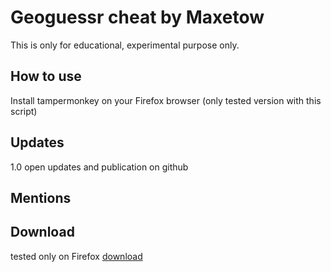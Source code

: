 # Geoguessr cheat by Maxetow
This is only for educational, experimental purpose only.
## How to use
Install tampermonkey on your Firefox browser (only tested version with this script)
## Updates
1.0 open updates and publication on github
## Mentions

## Download
tested only on Firefox 
[download](<https://raw.githubusercontent.com/Maxetow/Geoguessr_location/main/Geoguessr Location Resolver (By maxetow)-1.0.user.js>)
